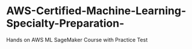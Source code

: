 # AWS-Certified-Machine-Learning-Specialty-Preparation-
Hands on AWS ML SageMaker Course with Practice Test
